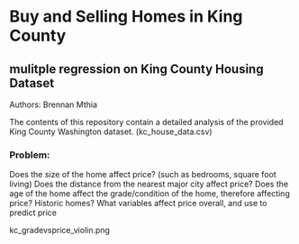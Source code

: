 # Buy and Selling Homes in King County
  
  ## mulitple regression on King County Housing Dataset
  
  
 Authors: Brennan Mthia
 
 The contents of this repository contain a detailed analysis of the provided King County Washington dataset. (kc_house_data.csv)
 
 ### Problem:
 
 Does the size of the home affect price? (such as bedrooms, square foot living)
 Does the distance from the nearest major city affect price?
 Does the age of the home affect the grade/condition of the home, therefore affecting price? Historic homes?
 What variables affect price overall, and use to predict price
 
 kc_gradevsprice_violin.png
 